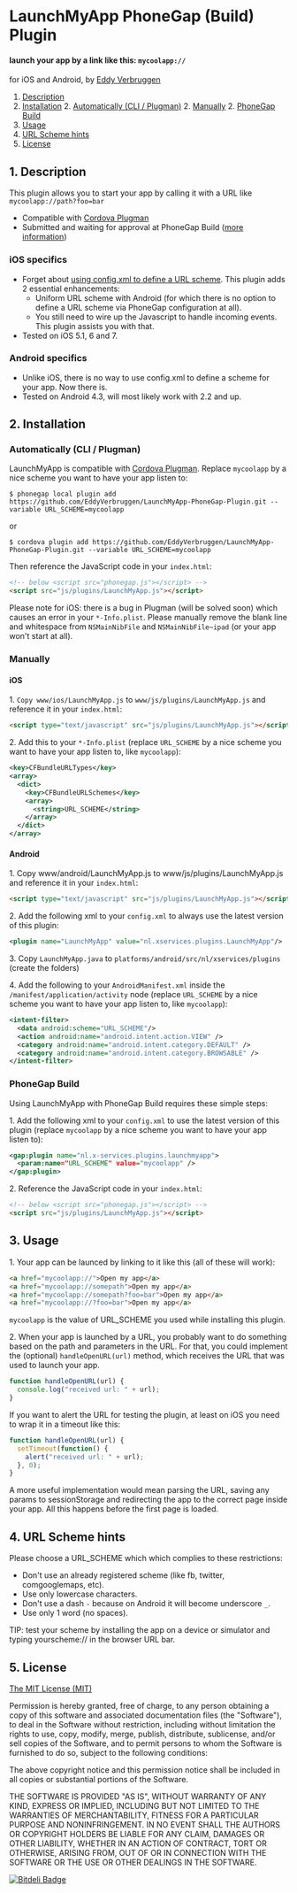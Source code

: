 # LaunchMyApp PhoneGap (Build) Plugin
#### launch your app by a link like this: `mycoolapp://`
for iOS and Android, by [Eddy Verbruggen](http://www.x-services.nl)

1. [Description](https://github.com/EddyVerbruggen/LaunchMyApp-PhoneGap-Plugin#1-description)
2. [Installation](https://github.com/EddyVerbruggen/LaunchMyApp-PhoneGap-Plugin#2-installation)
	2. [Automatically (CLI / Plugman)](https://github.com/EddyVerbruggen/LaunchMyApp-PhoneGap-Plugin#automatically-cli--plugman)
	2. [Manually](https://github.com/EddyVerbruggen/LaunchMyApp-PhoneGap-Plugin#manually)
	2. [PhoneGap Build](https://github.com/EddyVerbruggen/LaunchMyApp-PhoneGap-Plugin#phonegap-build)
3. [Usage](https://github.com/EddyVerbruggen/LaunchMyApp-PhoneGap-Plugin#3-usage)
4. [URL Scheme hints](https://github.com/EddyVerbruggen/LaunchMyApp-PhoneGap-Plugin#4-url-scheme-hints)
5. [License](https://github.com/EddyVerbruggen/LaunchMyApp-PhoneGap-Plugin#5-license)

## 1. Description

This plugin allows you to start your app by calling it with a URL like `mycoolapp://path?foo=bar`

* Compatible with [Cordova Plugman](https://github.com/apache/cordova-plugman)
* Submitted and waiting for approval at PhoneGap Build ([more information](https://build.phonegap.com/plugins))

### iOS specifics
* Forget about [using config.xml to define a URL scheme](https://build.phonegap.com/docs/config-xml#url_schemes). This plugin adds 2 essential enhancements:
  - Uniform URL scheme with Android (for which there is no option to define a URL scheme via PhoneGap configuration at all).
  - You still need to wire up the Javascript to handle incoming events. This plugin assists you with that.
* Tested on iOS 5.1, 6 and 7.

### Android specifics
* Unlike iOS, there is no way to use config.xml to define a scheme for your app. Now there is.
* Tested on Android 4.3, will most likely work with 2.2 and up.


## 2. Installation

### Automatically (CLI / Plugman)
LaunchMyApp is compatible with [Cordova Plugman](https://github.com/apache/cordova-plugman).
Replace `mycoolapp` by a nice scheme you want to have your app listen to:

```
$ phonegap local plugin add https://github.com/EddyVerbruggen/LaunchMyApp-PhoneGap-Plugin.git --variable URL_SCHEME=mycoolapp
```
or
```
$ cordova plugin add https://github.com/EddyVerbruggen/LaunchMyApp-PhoneGap-Plugin.git --variable URL_SCHEME=mycoolapp
```

Then reference the JavaScript code in your `index.html`:
```html
<!-- below <script src="phonegap.js"></script> -->
<script src="js/plugins/LaunchMyApp.js"></script>
```

Please note for iOS: there is a bug in Plugman (will be solved soon) which causes an error in your `*-Info.plist`.
Please manually remove the blank line and whitespace from `NSMainNibFile` and `NSMainNibFile~ipad` (or your app won't start at all).


### Manually

#### iOS
1\. `Copy www/ios/LaunchMyApp.js` to `www/js/plugins/LaunchMyApp.js` and reference it in your `index.html`:
```html
<script type="text/javascript" src="js/plugins/LaunchMyApp.js"></script>
```

2\. Add this to your `*-Info.plist` (replace `URL_SCHEME` by a nice scheme you want to have your app listen to, like `mycoolapp`):
```xml
<key>CFBundleURLTypes</key>
<array>
  <dict>
    <key>CFBundleURLSchemes</key>
    <array>
      <string>URL_SCHEME</string>
    </array>
  </dict>
</array>
```

#### Android
1\. Copy www/android/LaunchMyApp.js to www/js/plugins/LaunchMyApp.js and reference it in your `index.html`:
```html
<script type="text/javascript" src="js/plugins/LaunchMyApp.js"></script>
```

2\. Add the following xml to your `config.xml` to always use the latest version of this plugin:
```xml
<plugin name="LaunchMyApp" value="nl.xservices.plugins.LaunchMyApp"/>
```

3\. Copy `LaunchMyApp.java` to `platforms/android/src/nl/xservices/plugins` (create the folders)

4\. Add the following to your `AndroidManifest.xml` inside the `/manifest/application/activity` node (replace `URL_SCHEME` by a nice scheme you want to have your app listen to, like `mycoolapp`):
```xml
<intent-filter>
  <data android:scheme="URL_SCHEME"/>
  <action android:name="android.intent.action.VIEW" />
  <category android:name="android.intent.category.DEFAULT" />
  <category android:name="android.intent.category.BROWSABLE" />
</intent-filter>
```

### PhoneGap Build

Using LaunchMyApp with PhoneGap Build requires these simple steps:

1\. Add the following xml to your `config.xml` to use the latest version of this plugin (replace `mycoolapp` by a nice scheme you want to have your app listen to):
```xml
<gap:plugin name="nl.x-services.plugins.launchmyapp">
  <param:name="URL_SCHEME" value="mycoolapp" />
</gap:plugin>
```

2\. Reference the JavaScript code in your `index.html`:
```html
<!-- below <script src="phonegap.js"></script> -->
<script src="js/plugins/LaunchMyApp.js"></script>
```

## 3. Usage

1\. Your app can be launced by linking to it like this (all of these will work):
```html
<a href="mycoolapp://">Open my app</a>
<a href="mycoolapp://somepath">Open my app</a>
<a href="mycoolapp://somepath?foo=bar">Open my app</a>
<a href="mycoolapp://?foo=bar">Open my app</a>
```

`mycoolapp` is the value of URL_SCHEME you used while installing this plugin.

2\. When your app is launched by a URL, you probably want to do something based on the path and parameters in the URL. For that, you could implement the (optional) `handleOpenURL(url)` method, which receives the URL that was used to launch your app.
```javascript
function handleOpenURL(url) {
  console.log("received url: " + url);
}
```

If you want to alert the URL for testing the plugin, at least on iOS you need to wrap it in a timeout like this:
```javascript
function handleOpenURL(url) {
  setTimeout(function() {
    alert("received url: " + url);
  }, 0);
}
```
A more useful implementation would mean parsing the URL, saving any params to sessionStorage and redirecting the app to the correct page inside your app.
All this happens before the first page is loaded.


## 4. URL Scheme hints
Please choose a URL_SCHEME which which complies to these restrictions:
- Don't use an already registered scheme (like fb, twitter, comgooglemaps, etc).
- Use only lowercase characters.
- Don't use a dash `-` because on Android it will become underscore `_`.
- Use only 1 word (no spaces).

TIP: test your scheme by installing the app on a device or simulator and typing yourscheme:// in the browser URL bar.


## 5. License

[The MIT License (MIT)](http://www.opensource.org/licenses/mit-license.html)

Permission is hereby granted, free of charge, to any person obtaining a copy
of this software and associated documentation files (the "Software"), to deal
in the Software without restriction, including without limitation the rights
to use, copy, modify, merge, publish, distribute, sublicense, and/or sell
copies of the Software, and to permit persons to whom the Software is
furnished to do so, subject to the following conditions:

The above copyright notice and this permission notice shall be included in
all copies or substantial portions of the Software.

THE SOFTWARE IS PROVIDED "AS IS", WITHOUT WARRANTY OF ANY KIND, EXPRESS OR
IMPLIED, INCLUDING BUT NOT LIMITED TO THE WARRANTIES OF MERCHANTABILITY,
FITNESS FOR A PARTICULAR PURPOSE AND NONINFRINGEMENT. IN NO EVENT SHALL THE
AUTHORS OR COPYRIGHT HOLDERS BE LIABLE FOR ANY CLAIM, DAMAGES OR OTHER
LIABILITY, WHETHER IN AN ACTION OF CONTRACT, TORT OR OTHERWISE, ARISING FROM,
OUT OF OR IN CONNECTION WITH THE SOFTWARE OR THE USE OR OTHER DEALINGS IN
THE SOFTWARE.

[![Bitdeli Badge](https://d2weczhvl823v0.cloudfront.net/EddyVerbruggen/launchmyapp-phonegap-plugin/trend.png)](https://bitdeli.com/free "Bitdeli Badge")